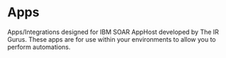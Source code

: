 # Apps
Apps/Integrations designed for IBM SOAR AppHost developed by The IR Gurus. These apps are for use within your environments to allow you to perform automations.
